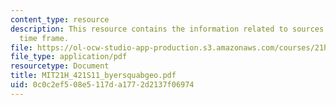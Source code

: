 ```yaml
---
content_type: resource
description: This resource contains the information related to sources on a geologic
  time frame.
file: https://ol-ocw-studio-app-production.s3.amazonaws.com/courses/21h-421-introduction-to-environmental-history-spring-2011/0c0c2ef508e5117da1772d2137f06974_MIT21H_421S11_byersquabgeo.pdf
file_type: application/pdf
resourcetype: Document
title: MIT21H_421S11_byersquabgeo.pdf
uid: 0c0c2ef5-08e5-117d-a177-2d2137f06974
---
```

